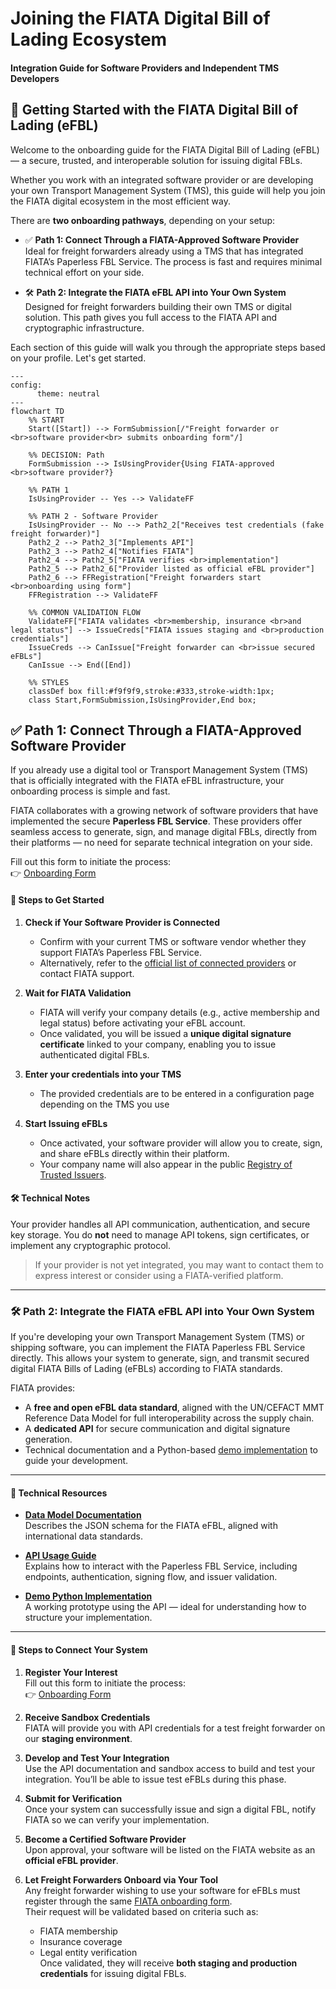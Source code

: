 # Joining the FIATA Digital Bill of Lading Ecosystem
#### Integration Guide for Software Providers and Independent TMS Developers


## 🚀 Getting Started with the FIATA Digital Bill of Lading (eFBL)

Welcome to the onboarding guide for the FIATA Digital Bill of Lading (eFBL) — a secure, trusted, and interoperable solution for issuing digital FBLs.

Whether you work with an integrated software provider or are developing your own Transport Management System (TMS), this guide will help you join the FIATA digital ecosystem in the most efficient way.

There are **two onboarding pathways**, depending on your setup:

- ✅ **Path 1: Connect Through a FIATA-Approved Software Provider**  
  Ideal for freight forwarders already using a TMS that has integrated FIATA’s Paperless FBL Service. The process is fast and requires minimal technical effort on your side.

- 🛠️ **Path 2: Integrate the FIATA eFBL API into Your Own System**  
  Designed for freight forwarders building their own TMS or digital solution. This path gives you full access to the FIATA API and cryptographic infrastructure.

Each section of this guide will walk you through the appropriate steps based on your profile. Let's get started.

```mermaid
---
config:
      theme: neutral
---
flowchart TD
    %% START
    Start([Start]) --> FormSubmission[/"Freight forwarder or <br>software provider<br> submits onboarding form"/]

    %% DECISION: Path
    FormSubmission --> IsUsingProvider{Using FIATA-approved <br>software provider?}

    %% PATH 1
    IsUsingProvider -- Yes --> ValidateFF

    %% PATH 2 - Software Provider
    IsUsingProvider -- No --> Path2_2["Receives test credentials (fake freight forwarder)"]
    Path2_2 --> Path2_3["Implements API"]
    Path2_3 --> Path2_4["Notifies FIATA"]
    Path2_4 --> Path2_5["FIATA verifies <br>implementation"]
    Path2_5 --> Path2_6["Provider listed as official eFBL provider"]
    Path2_6 --> FFRegistration["Freight forwarders start <br>onboarding using form"]
    FFRegistration --> ValidateFF

    %% COMMON VALIDATION FLOW
    ValidateFF["FIATA validates <br>membership, insurance <br>and legal status"] --> IssueCreds["FIATA issues staging and <br>production credentials"]
    IssueCreds --> CanIssue["Freight forwarder can <br>issue secured eFBLs"]
    CanIssue --> End([End])

    %% STYLES
    classDef box fill:#f9f9f9,stroke:#333,stroke-width:1px;
    class Start,FormSubmission,IsUsingProvider,End box;

```


## ✅ Path 1: Connect Through a FIATA-Approved Software Provider
If you already use a digital tool or Transport Management System (TMS) that is officially integrated with the FIATA eFBL infrastructure, your onboarding process is simple and fast.

FIATA collaborates with a growing network of software providers that have implemented the secure **Paperless FBL Service**. These providers offer seamless access to generate, sign, and manage digital FBLs, directly from their platforms — no need for separate technical integration on your side.

Fill out this form to initiate the process:  
   👉 [Onboarding Form](https://1z932gem9zm.typeform.com/to/OIMuxKl7?typeform-source=www.efbl.fiata.org)


#### 🧭 Steps to Get Started

1. **Check if Your Software Provider is Connected**
   - Confirm with your current TMS or software vendor whether they support FIATA’s Paperless FBL Service.
   - Alternatively, refer to the [official list of connected providers](https://fiata.org/digital-bill-of-lading/) or contact FIATA support.

2. **Wait for FIATA Validation**
   - FIATA will verify your company details (e.g., active membership and legal status) before activating your eFBL account.
   - Once validated, you will be issued a **unique digital signature certificate** linked to your company, enabling you to issue authenticated digital FBLs.

3. **Enter your credentials into your TMS**
   - The provided credentials are to be entered in a configuration page depending on the TMS you use

4. **Start Issuing eFBLs**
   - Once activated, your software provider will allow you to create, sign, and share eFBLs directly within their platform.
   - Your company name will also appear in the public [Registry of Trusted Issuers](https://fiata.org/digital-bill-of-lading/).


#### 🛠️ Technical Notes

Your provider handles all API communication, authentication, and secure key storage. You do **not** need to manage API tokens, sign certificates, or implement any cryptographic protocol.

> If your provider is not yet integrated, you may want to contact them to express interest or consider using a FIATA-verified platform.

---


### 🛠️ Path 2: Integrate the FIATA eFBL API into Your Own System

If you're developing your own Transport Management System (TMS) or shipping software, you can implement the FIATA Paperless FBL Service directly. This allows your system to generate, sign, and transmit secured digital FIATA Bills of Lading (eFBLs) according to FIATA standards.

FIATA provides:
- A **free and open eFBL data standard**, aligned with the UN/CEFACT MMT Reference Data Model for full interoperability across the supply chain.
- A **dedicated API** for secure communication and digital signature generation.
- Technical documentation and a Python-based [demo implementation](https://github.com/FIATA/eFBL-demo-implementation/) to guide your development.

---

#### 📘 Technical Resources

- **[Data Model Documentation](https://fiata.github.io/eFBL/schema_doc.html)**  
  Describes the JSON schema for the FIATA eFBL, aligned with international data standards.

- **[API Usage Guide](https://github.com/FIATA/eFBL/blob/main/docs/PAPERLESS_FBL_SERVICE_USAGE.md)**  
  Explains how to interact with the Paperless FBL Service, including endpoints, authentication, signing flow, and issuer validation.

- **[Demo Python Implementation](https://github.com/FIATA/eFBL-demo-implementation/)**  
  A working prototype using the API — ideal for understanding how to structure your implementation.

---

#### 🧭 Steps to Connect Your System

1. **Register Your Interest**  
   Fill out this form to initiate the process:  
   👉 [Onboarding Form](https://1z932gem9zm.typeform.com/to/OIMuxKl7?typeform-source=www.efbl.fiata.org)

2. **Receive Sandbox Credentials**  
   FIATA will provide you with API credentials for a test freight forwarder on our **staging environment**.

3. **Develop and Test Your Integration**  
   Use the API documentation and sandbox access to build and test your integration. You’ll be able to issue test eFBLs during this phase.

4. **Submit for Verification**  
   Once your system can successfully issue and sign a digital FBL, notify FIATA so we can verify your implementation.

5. **Become a Certified Software Provider**  
   Upon approval, your software will be listed on the FIATA website as an **official eFBL provider**.

6. **Let Freight Forwarders Onboard via Your Tool**  
   Any freight forwarder wishing to use your software for eFBLs must register through the same [FIATA onboarding form](https://1z932gem9zm.typeform.com/to/OIMuxKl7).  
   Their request will be validated based on criteria such as:
   - FIATA membership
   - Insurance coverage
   - Legal entity verification  
   Once validated, they will receive **both staging and production credentials** for issuing digital FBLs.

